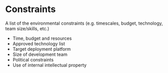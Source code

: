 # Constraints

A list of the environmental constraints (e.g. timescales, budget, technology, team size/skills, etc.)

- Time, budget and resources
- Approved technology list
- Target deployment platform
- Size of development team
- Political constraints
- Use of internal intellectual property
